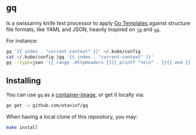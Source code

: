 # `gq`

Is a swissarmy knife text processor to apply [Go Templates][gotmpl] against structure file formats,
like YAML and JSON, heavily inspired on [`jq`][jq] and [`yq`][yq].

For instance:

```sh
gq '{{ index . "current-context" }}' ~/.kube/config
cat ~/.kube/config |gq '{{ index . "current-context" }}'
gq --type=json '{{ range .HttpHeaders }}{{ printf "%s\n" . }}{{ end }}' ~/.docker/config.json
```

## Installing

You can use `gq` as a [container-image][containerimage], or get it locally via:

```sh
go get -u github.com/otaviof/gq
```

When having a local clone of this repository, you may:

```sh
make install
```

[containerimage]: https://quay.io/otaviof/gq
[gotmpl]: https://golang.org/pkg/text/template/
[jq]: https://stedolan.github.io/jq/
[yq]: https://github.com/mikefarah/yq